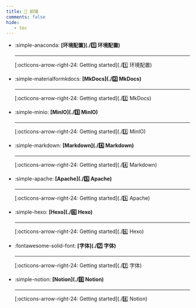 ```yaml
---
title: 🎈 前端
comments: false
hide:
   - toc
---
```


<div class="grid cards index-info" markdown>

-   :simple-anaconda: __[环境配置](./1️⃣ 环境配置)__

	---

	

	

	[:octicons-arrow-right-24: Getting started](./1️⃣ 环境配置)

-   :simple-materialformkdocs: __[MkDocs](./2️⃣ MkDocs)__

	---

	

	

	[:octicons-arrow-right-24: Getting started](./2️⃣ MkDocs)

-   :simple-minio: __[MinIO](./3️⃣ MinIO)__

	---

	

	

	[:octicons-arrow-right-24: Getting started](./3️⃣ MinIO)

-   :simple-markdown: __[Markdown](./4️⃣ Markdown)__

	---

	

	

	[:octicons-arrow-right-24: Getting started](./4️⃣ Markdown)

-   :simple-apache: __[Apache](./5️⃣ Apache)__

	---

	

	

	[:octicons-arrow-right-24: Getting started](./5️⃣ Apache)

-   :simple-hexo: __[Hexo](./6️⃣ Hexo)__

	---

	

	

	[:octicons-arrow-right-24: Getting started](./6️⃣ Hexo)

-   :fontawesome-solid-font: __[字体](./7️⃣ 字体)__

	---

	

	

	[:octicons-arrow-right-24: Getting started](./7️⃣ 字体)

-   :simple-notion: __[Notion](./8️⃣ Notion)__

	---

	

	

	[:octicons-arrow-right-24: Getting started](./8️⃣ Notion)

</div>